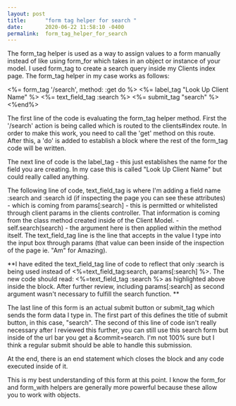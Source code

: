 ```yaml
---
layout: post
title:      "form tag helper for search "
date:       2020-06-22 11:58:10 -0400
permalink:  form_tag_helper_for_search
---
```



The form_tag helper is used as a way to assign values to a form manually instead of like using form_for which takes in an object or instance of your model. I used form_tag to create a search query inside my Clients index page. The form_tag helper in my case works as follows: 

<%= form_tag '/search', method: :get do %>
   <%= label_tag "Look Up Client Name" %>
   <%= text_field_tag :search %>
   <%= submit_tag "search" %>
<%end%>

The first line of the code is evaluating the form_tag helper method. First the '/search' action is being called which is routed to the clients#index route. In order to make this work, you need to call the 'get' method on this route.  After this, a 'do' is added to establish a block where the rest of the form_tag code will be written. 

The next line of code is the label_tag - this just establishes the name for the field you are creating. In my case this is called "Look Up Client Name" but could really called anything. 

The following line of code, text_field_tag is where I'm adding a field name :search and :search id  (if inspecting the page you can see these attributes) - which is coming from params[:search] - this is permitted or whitelisted through client params in the clients controller. That information is coming from the class method created inside of the Client Model. - self.search(search) - the argument here is then applied within the method itself. The text_field_tag line is the line that accepts in the value I type into the input box through params (that value can been inside of the inspection of the page ie. "Am" for Amazing). 

**I have edited the text_field_tag line of code to reflect that only :search  is being used instead of <%=text_field_tag:search, params[:search] %>. The new code should read: 
<%=text_field_tag :search %> as highlighted above inside the block. After further review, including params[:search] as second argument wasn't necessary to fulfill the search function. **

The last line of this form is an actual submit button or submit_tag  which sends the form data I type in. The first part of this defines the title of submit button, in this case, "search". The second of this line of code isn't really necessary after I reviewed this further, you can still use this search form but inside of the url bar you get a &commit=search. I'm not 100% sure but I think a  regular submit should be able to handle this submission. 

At the end, there is an end statement which closes the block and any code executed inside of it. 

This is my best understanding of this form at this point. I know the form_for and form_with helpers are generally more powerful because these allow you to work with objects. 
